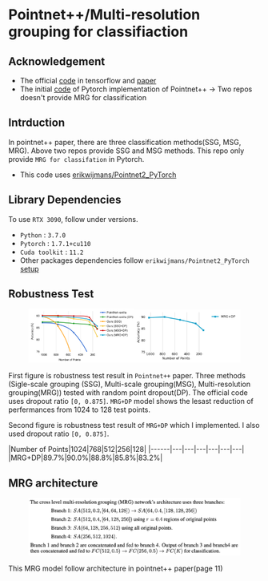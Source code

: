 Pointnet++/Multi-resolution grouping for classifiaction 
============================


Acknowledgement
---------------

* The official [code](https://github.com/charlesq34/pointnet2) in tensorflow and [paper](https://arxiv.org/abs/1706.02413) 
* The initial [code](https://github.com/erikwijmans/Pointnet2_PyTorch) of Pytorch implementation of Pointnet++
  -> Two repos doesn't provide MRG for classification  

Intrduction 
-----------
In pointnet++ paper, there are three classification methods(SSG, MSG, MRG). Above two repos provide SSG and MSG methods. 
This repo only provide ``MRG for classifation`` in Pytorch. 

* This code uses [erikwijmans/Pointnet2_PyTorch](https://github.com/erikwijmans/Pointnet2_PyTorch)

Library Dependencies 
---------------------
To use ``RTX 3090``, follow under versions. 
* ``Python`` : ``3.7.0``
* ``Pytorch`` : ``1.7.1+cu110``
* ``Cuda toolkit`` : ``11.2``
* Other packages dependencies follow ``erikwijmans/Pointnet2_PyTorch`` [setup](https://github.com/erikwijmans/Pointnet2_PyTorch)

Robustness Test 
---------------

<figure>
  <img src="./images/robustness_test.png" height='50%' width ='50%'><img src="./images/mrg_dp_graph.png" height='50%' width ='50%'>
</figure>

First figure is robustness test result in ``Pointnet++`` paper. Three methods (Sigle-scale grouping (SSG), Multi-scale grouping(MSG), Multi-resolution grouping(MRG)) tested with random point dropout(DP). The official code uses dropout ratio ``[0, 0.875]``. 
``MRG+DP`` model shows the lesast reduction of perfermances from 1024 to 128 test points. 

Second figure is robustness test result of ``MRG+DP`` which I implemented. I also used dropout ratio ``[0, 0.875]``. 

|Number of Points|1024|768|512|256|128|
|------|---|---|---|---|---|---|
|MRG+DP|89.7%|90.0%|88.8%|85.8%|83.2%|


MRG architecture 
---------------
<figure>
    <img src="./images/mrg_architecture.png">
</figure>
This MRG model follow architecture in pointnet++ paper(page 11)

